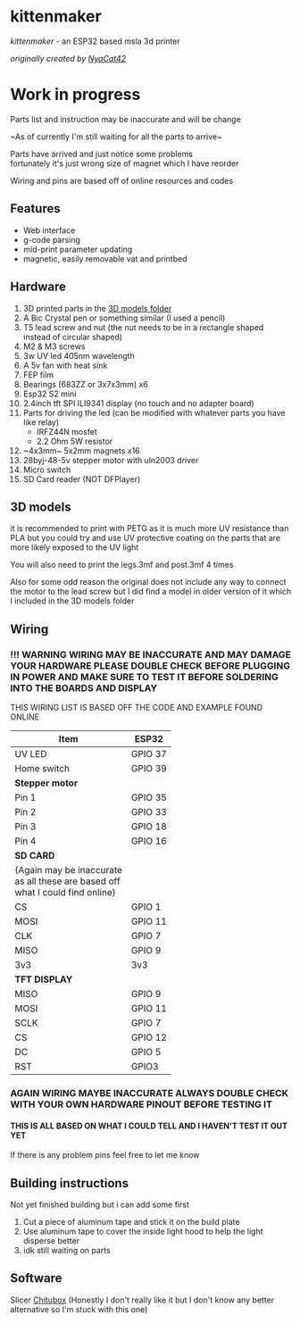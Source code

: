 # kittenmaker

*kittenmaker* - an ESP32 based msla 3d printer

*originally created by [NyaCat42](https://github.com/NyanCat42/kittenmaker)*

# Work in progress
Parts list and instruction may be inaccurate and will be change

~As of currently I'm still waiting for all the parts to arrive~

Parts have arrived and just notice some problems<br> fortunately it's just wrong size of magnet which I have reorder 

Wiring and pins are based off of online resources and codes

## Features 

- Web interface
- g-code parsing
- mid-print parameter updating
- magnetic, easily removable vat and printbed

## Hardware

 1. 3D printed parts in the [3D models folder](https://github.com/shervain123/kittenmaker/tree/main/3d%20models)
 2.  A Bic Crystal pen or something similar (I used a pencil)
 3. T5 lead screw and nut (the nut needs to be in a rectangle shaped instead of circular shaped)
 4. M2 & M3 screws
 5. 3w UV led 405nm wavelength
 6. A 5v fan with heat sink
 7. FEP film
 8. Bearings (683ZZ or 3x7x3mm) x6
 9. Esp32 S2 mini
 10. 2.4inch tft SPI ILI9341 display (no touch and no adapter board)
 11. Parts for driving the led (can be modified with whatever parts you have like relay)
	 -	IRFZ44N mosfet
	 -	2.2 Ohm 5W resistor
12. ~4x3mm~ 5x2mm magnets x16
13. 28byj-48-5v stepper motor with uln2003 driver
14. Micro switch
15. SD Card reader (NOT DFPlayer)

## 3D models
it is recommended to print with PETG as it is much more UV resistance than PLA but you could try and use UV protective coating on the  parts that are more likely exposed to the UV light

 You will also need to print the legs.3mf and post.3mf 4 times
 
 Also for some odd reason the original does not include any way to connect the motor to the lead screw but I did find a model in older version of it which I included in the 3D models folder 

## Wiring
### !!! WARNING WIRING MAY BE INACCURATE AND MAY DAMAGE YOUR HARDWARE PLEASE DOUBLE CHECK BEFORE PLUGGING IN POWER AND MAKE SURE TO TEST IT BEFORE SOLDERING INTO THE BOARDS AND DISPLAY

THIS WIRING LIST IS BASED OFF THE CODE AND EXAMPLE FOUND ONLINE

|Item|ESP32  |
|--|--|
|UV LED| GPIO 37 |
|Home switch|GPIO 39|
|**Stepper motor**||
|Pin 1|GPIO 35|
|Pin 2|GPIO 33|
|Pin 3|GPIO 18|
|Pin 4|GPIO 16|
|**SD CARD**||
|(Again may be inaccurate <br> as all these are based off <br> what I could find online)||
|CS|GPIO 1|
|MOSI|GPIO 11|
|CLK|GPIO 7|
|MISO|GPIO 9|
|3v3| 3v3|
|**TFT DISPLAY**||
|MISO|GPIO 9|
|MOSI|GPIO 11|
|SCLK|GPIO 7|
|CS|GPIO 12|
|DC|GPIO 5|
|RST|GPIO3|
### AGAIN WIRING MAYBE INACCURATE ALWAYS DOUBLE CHECK WITH YOUR OWN HARDWARE PINOUT BEFORE TESTING IT
#### THIS IS ALL BASED ON WHAT I COULD TELL AND I HAVEN'T TEST IT OUT YET
If there is any problem pins feel free to let me know

## Building instructions
Not yet finished building but i can add some first
1. Cut a piece of aluminum tape and stick it on the build plate
2. Use aluminum tape to cover the inside light hood to help the light disperse better
3. idk still waiting on parts



## Software

Slicer [Chitubox](https://www.chitubox.com/en/download/chitubox-free)
(Honestly I don't really like it but I don't know any better alternative so I'm stuck with this one)








